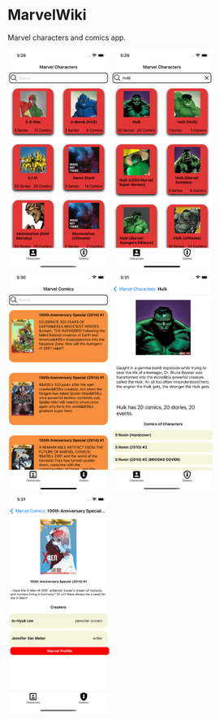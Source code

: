 # MarvelWiki

Marvel characters and comics app.

<p align="float-left">
  <img src="https://github.com/erkutr-prog/MarvelWiki/blob/main/src/assets/screenshots/CharacterList.png" width="200" title="hover text">
  <img src="https://github.com/erkutr-prog/MarvelWiki/blob/main/src/assets/screenshots/CharacterSearch.png" width="200" title="hover text">
  <img src="https://github.com/erkutr-prog/MarvelWiki/blob/main/src/assets/screenshots/ComicsList.png" width="200" title="hover text">
  <img src="https://github.com/erkutr-prog/MarvelWiki/blob/main/src/assets/screenshots/CharacterDetails.png" width="200" title="hover text">
  <img src="https://github.com/erkutr-prog/MarvelWiki/blob/main/src/assets/screenshots/ComicsDetails.png" width="200" title="hover text">

</p>
